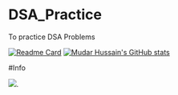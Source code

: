 # DSA_Practice
To practice DSA Problems

[![Readme Card](https://github-readme-stats.vercel.app/api/pin/?username=mudar-hussain&repo=DSA_Practice)](https://github.com/mudar-hussain/DSA_Practice)
[![Mudar Hussain's GitHub stats](https://github-readme-stats.vercel.app/api/?username=mudar-hussain&show_icons=true&theme=radical&repo=DSA_Practice)](https://github.com/mudar-hussain/DSA_Practice)

#Info

[![](https://tokei.rs/b1/github/mudar-hussain/DSA_Practice)](https://github.com/mudar-hussain/DSA_Practice).
